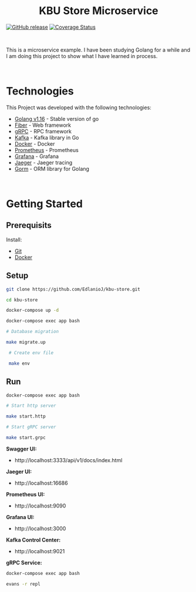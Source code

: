 <h1 align="center">KBU Store Microservice</h1>

[![GitHub release](https://img.shields.io/github/tag/EdlanioJ/kbu-store.svg)](https://GitHub.com/EdlanioJ/kbu-store/releases/) 
[![Coverage Status](https://coveralls.io/repos/github/EdlanioJ/kbu-store/badge.svg?branch=main)](https://coveralls.io/github/EdlanioJ/kbu-store?branch=main)

</hr>

<br>
<p>This is a microservice example. I have been studying Golang for a while and I am doing this project to show what I have learned in process.</p>
<br/>

# Technologies
This Project was developed with the following technologies:
* [Golang v1.16](https://golang.org/) - Stable version of go
* [Fiber](https://docs.gofiber.io/) -  Web framework
* [gRPC](https://grpc.io/) - RPC framework
* [Kafka](https://github.com/segmentio/kafka-go) - Kafka library in Go
* [Docker](https://www.docker.com/) - Docker
* [Prometheus](https://prometheus.io/) - Prometheus
* [Grafana](https://grafana.com/) - Grafana
* [Jaeger](https://www.jaegertracing.io/) - Jaeger tracing
* [Gorm](https://gorm.io) - ORM library for Golang

<br/>

# Getting Started

## Prerequisits
Install:
* [Git](https://git-scm.com/)
* [Docker](https://www.docker.com/)


## Setup

```bash
git clone https://github.com/EdlanioJ/kbu-store.git

cd kbu-store

docker-compose up -d

docker-compose exec app bash

# Database migration

make migrate.up

 # Create env file

 make env
```

## Run
 ```bash
 docker-compose exec app bash

# Start http server

make start.http

# Start gRPC server

make start.grpc
  ```

<b>Swagger UI:</b>
- http://localhost:3333/api/v1/docs/index.html

<b>Jaeger UI:</b>
- http://localhost:16686

<b>Prometheus UI:</b>
- http://localhost:9090

<b>Grafana UI:</b>
- http://localhost:3000


<b>Kafka Control Center:</b>
- http://localhost:9021

<b>gRPC Service:</b>
```bash 
docker-compose exec app bash

evans -r repl
```